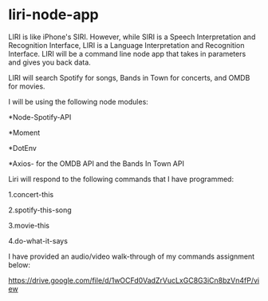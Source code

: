 # liri-node-app

LIRI is like iPhone's SIRI. However, while SIRI is a Speech Interpretation and Recognition Interface, LIRI is a Language Interpretation and Recognition Interface. LIRI will be a command line node app that takes in parameters and gives you back data.

LIRI will search Spotify for songs, Bands in Town for concerts, and OMDB for movies.

I will be using the following node modules:

*Node-Spotify-API

*Moment

*DotEnv

*Axios- for the OMDB API and the Bands In Town API

Liri will respond to the following commands that I have programmed:

1.concert-this

2.spotify-this-song

3.movie-this

4.do-what-it-says

I have provided an audio/video walk-through of my commands assignment below:

https://drive.google.com/file/d/1wOCFd0VadZrVucLxGC8G3iCn8bzVn4fP/view

